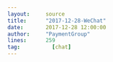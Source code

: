 ```yaml
---
layout:     source 
title:      "2017-12-28-WeChat"
date:       2017-12-28 12:00:00
author:     "PaymentGroup"
lines:      259 
tag:		  [chat]
---
```

